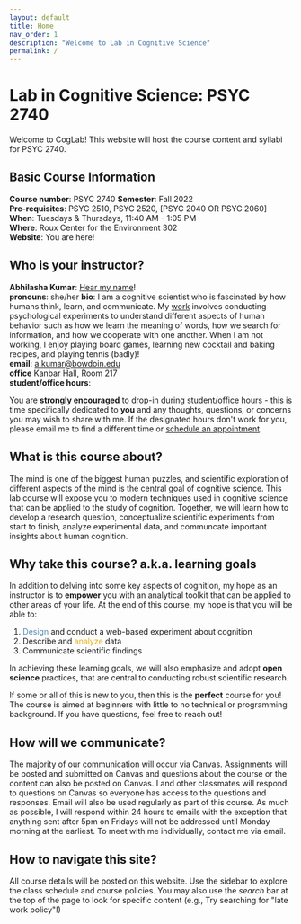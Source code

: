 ```yaml
---
layout: default
title: Home
nav_order: 1
description: "Welcome to Lab in Cognitive Science"
permalink: /
---
```


# Lab in Cognitive Science: PSYC 2740

Welcome to CogLab! This website will host the course content and syllabi for PSYC 2740.


## Basic Course Information
**Course number**: PSYC 2740
**Semester**: Fall 2022<br>
**Pre-requisites**: PSYC 2510, PSYC 2520, [PSYC 2040 OR PSYC 2060]<br>
**When**: Tuesdays & Thursdays, 11:40 AM - 1:05 PM <br>
**Where**: Roux Center for the Environment 302<br>
**Website**: You are here!

## Who is your instructor?
**Abhilasha Kumar**: [Hear my name](https://www.name-coach.com/abhilasha-kumar)!<br>
**pronouns**: she/her
**bio**: I am a cognitive scientist who is fascinated by how humans think, learn, and communicate. My [work](https://thelexiconlab.github.io/research/) involves conducting psychological experiments to understand different aspects of human behavior such as how we learn the meaning of words, how we search for information, and how we cooperate with one another. When I am not working, I enjoy playing board games, learning new cocktail and baking recipes, and playing tennis (badly)! <br>
**email**: a.kumar@bowdoin.edu <br>
**office** Kanbar Hall, Room 217 <br>
**student/office hours**: 

You are **strongly encouraged** to drop-in during student/office hours - this is time specifically dedicated to **you** and any thoughts, questions, or concerns you may wish to share with me. If the designated hours don't work for you, please email me to find a different time or [schedule an appointment]().

## What is this course about?

The mind is one of the biggest human puzzles, and scientific exploration of different aspects of the mind is the central goal of cognitive science. This lab course will expose you to modern techniques used in cognitive science that can be applied to the study of cognition. Together, we will learn how to develop a research question, conceptualize scientific experiments from start to finish, analyze experimental data, and communcate important insights about human cognition.

## Why take this course? a.k.a. learning goals

In addition to delving into some key aspects of cognition, my hope as an instructor is to **empower** you with an analytical toolkit that can be applied to other areas of your life. At the end of this course, my hope is that you will be able to: <br>
1. <span style="color:#508AB0">Design</span> and conduct a web-based experiment about cognition 
2. Describe and <span style="color:#E7AC10">analyze</span> data 
3. <span style="color:##B321EE">Communicate</span> scientific findings

In achieving these learning goals, we will also emphasize and adopt **open science** practices, that are central to conducting robust scientific research. 

If some or all of this is new to you, then this is the **perfect** course for you! The course is aimed at beginners with little to no technical or programming background. If you have questions, feel free to reach out!

## How will we communicate? 
The majority of our communication will occur via Canvas. Assignments will be posted and submitted on Canvas and questions about the course or the content can also be posted on Canvas. I and other classmates will respond to questions on Canvas so everyone has access to the questions and responses. Email will also be used regularly as part of this course. As much as possible, I will respond within 24 hours to emails with the exception that anything sent after 5pm on Fridays will not be addressed until Monday morning at the earliest. To meet with me individually, contact me via email.

## How to navigate this site?

All course details will be posted on this website. Use the sidebar to explore the class schedule and course policies. You may also use the *search* bar at the top of the page to look for specific content (e.g., Try searching for "late work policy"!)